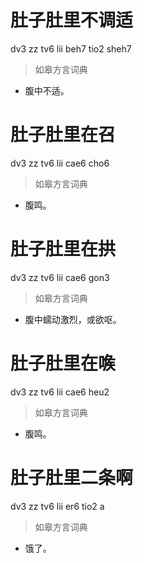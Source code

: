 # 肚子肚里不调适
dv3 zz tv6 lii beh7 tio2 sheh7
> 如皋方言词典
- 腹中不适。


# 肚子肚里在召
dv3 zz tv6 lii cae6 cho6
> 如皋方言词典
- 腹鸣。


# 肚子肚里在拱
dv3 zz tv6 lii cae6 gon3
> 如皋方言词典
- 腹中蠕动激烈，或欲呕。


# 肚子肚里在㗋
dv3 zz tv6 lii cae6 heu2
> 如皋方言词典
- 腹鸣。


# 肚子肚里二条啊
dv3 zz tv6 lii er6 tio2 a
> 如皋方言词典
- 饿了。
